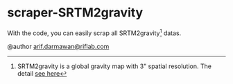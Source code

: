 # scraper-SRTM2gravity

With the code, you can easily scrap all SRTM2gravity[^1] datas.

[^1]: SRTM2gravity is a global gravity map with 3" spatial resolution. The detail [see here](https://ddfe.curtin.edu.au/models/SRTM2gravity2018/SRTM2gravity_Readme.dat)

@author arif.darmawan@riflab.com
